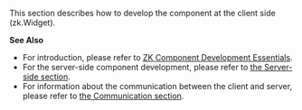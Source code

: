 This section describes how to develop the component at the client side
(<javadoc directory="jsdoc">zk.Widget</javadoc>).

**See Also**

- For introduction, please refer to [ZK Component Development
  Essentials](ZK_Component_Development_Essentials).
- For the server-side component development, please refer to [the
  Server-side
  section](ZK_Client-side_Reference/Component_Development/Server-side).
- For information about the communication between the client and server,
  please refer to [the Communication
  section](ZK_Client-side_Reference/Communication).

